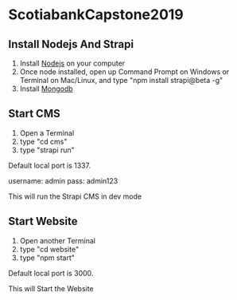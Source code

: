 # ScotiabankCapstone2019

## Install Nodejs And Strapi

1. Install [Nodejs](https://nodejs.org/en/) on your computer
2. Once node installed, open up Command Prompt on Windows or Terminal on Mac/Linux, and type "npm install strapi@beta -g"
3. Install [Mongodb](https://docs.mongodb.com/manual/administration/install-community/)

## Start CMS
1. Open a Terminal
2. type "cd cms"
3. type "strapi run"

Default local port is 1337.

username: admin
pass: admin123

This will run the Strapi CMS in dev mode

## Start Website
1. Open another Terminal
2. type "cd website"
3. type "npm start"

Default local port is 3000.

This will Start the Website
